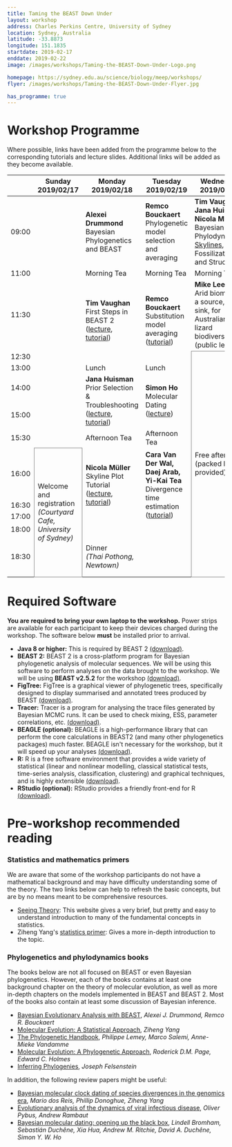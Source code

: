 ```yaml
---
title: Taming the BEAST Down Under
layout: workshop
address: Charles Perkins Centre, University of Sydney
location: Sydney, Australia
latitude: -33.8873
longitude: 151.1835
startdate: 2019-02-17
enddate: 2019-02-22
image: /images/workshops/Taming-the-BEAST-Down-Under-Logo.png

homepage: https://sydney.edu.au/science/biology/meep/workshops/
flyer: /images/workshops/Taming-the-BEAST-Down-Under-Flyer.jpg

has_programme: true
---
```


# Workshop Programme

Where possible, links have been added from the programme below to the corresponding tutorials and lecture slides.
Additional links will be added as they become available.

<table>
<thead>

<tr>
<th></th>
<th> Sunday <br> 2019/02/17 </th>
<th> Monday <br> 2019/02/18</th>
<th> Tuesday <br> 2019/02/19 </th>
<th> Wednesday <br> 2019/02/20 </th>
<th> Thursday <br> 2019/02/21 </th>
<th> Friday <br> 2019/02/22 </th>
</tr>

</thead>

<tbody>

<tr>
<td> 09:00</td>
<td></td>
<td> <b>Alexei Drummond</b> <br> Bayesian Phylogenetics and BEAST </td>
<td> <b>Remco Bouckaert</b> <br> Phylogenetic model selection and averaging </td>
<td> <b>Tim Vaughan, Jana Huisman, Nicola M&uuml;ller</b> <br> Bayesian Phylodynamics: <a href="https://tgvaughan.github.io/TTB_Lectures/Phylodynamics">Skylines</a>, Fossilization and Structure </td>
<td> <b>Mike Lee</b> <br> Bayesian phylogenetics for phenotypic and palaeontological datasets </td>
<td> <b>Sebastián Duchêne</b> <br> Tip-dating and phylodynamics </td>
</tr>

<tr>
<td> 11:00 </td>
<td></td>
<td> Morning Tea </td>
<td> Morning Tea </td>
<td> Morning Tea </td>
<td> Morning Tea </td>
<td> Morning Tea </td>
</tr>


<tr>
<td> 11:30 </td>
<td></td>
<td rowspan="2"> <b>Tim Vaughan</b>
    <br> First Steps in BEAST&nbsp;2<br>
    (<a href="https://tgvaughan.github.io/TTB_Lectures/FirstSteps/">lecture</a>, <a href="https://taming-the-beast.org/tutorials/Introduction-to-BEAST2/">tutorial</a>) </td>
<td rowspan="2"> <b>Remco Bouckaert</b> <br> Substitution model averaging <br>
    (<a href="https://taming-the-beast.org/tutorials/Substitution-model-averaging/">tutorial</a>) </td>
<td> <b>Mike Lee</b> <br> Arid biomes as a source, not sink, for Australian lizard biodiversity
<br> (public lecture) </td>
<td rowspan="2"> <b>Jana Huisman</b> <br> Fossilized birth-death model analyses <br> (<a href="https://taming-the-beast.org/tutorials/FBD-tutorial/">tutorial</a>) </td>
<td rowspan="2"> <b>Nicola Müller</b> <br> Isolation with Migration using Coupled MCMC <br> (<a href="https://taming-the-beast.org/tutorials/AIM-Tutorial">tutorial</a>) </td>
</tr>

<tr>
<td> 12:30 </td>
<td></td>
<td rowspan="10" style="border: solid 1px gray"> Free afternoon<br>(packed lunch provided)</td>
</tr>

<tr>
<td> 13:00 </td>
<td></td>
<td>Lunch</td>
<td>Lunch</td>
<td>Lunch</td>
<td>Lunch</td>
</tr>

<tr>
<td> 14:00 </td>
<td></td>
<td rowspan="2"> <b>Jana Huisman</b> <br> Prior Selection &amp; Troubleshooting <br> (<a href="https://github.com/Taming-the-BEAST/Taming-the-BEAST-2019-Sydney-Lectures/raw/master/Priors_and_trouble.pdf">lecture</a>, <a href="https://taming-the-beast.org/tutorials/Prior-selection/">tutorial</a>)</td>
<td rowspan="2"> <b>Simon Ho </b> <br> Molecular Dating (<a href="https://github.com/Taming-the-BEAST/Taming-the-BEAST-2019-Sydney-Lectures/raw/master/Day2_MolecularDating.pdf">lecture</a>)</td>
<td> <b>David Duchêne</b> <br> Species trees and gene trees</td>
<td rowspan="2"> <b>Tim Vaughan</b> <br> Bacterial genomics </td>
</tr>

<tr>
<td> 15:00 </td>
<td></td>
<td rowspan="3"> <b>Jérémie Sciré, Nicola Müller</b> <br>
    Analyzing structured populations under birth-death and coalescent models <br>
    (<a href="https://taming-the-beast.org/tutorials/Structured-birth-death-model/">tutorial 1</a>, <a href="https://taming-the-beast.org/tutorials/Mascot-Tutorial/">tutorial 2</a>)
</td>
</tr>


<tr>
<td> 15:30 </td>
<td></td>
<td> Afternoon Tea </td>
<td> Afternoon Tea </td>
<td> Afternoon Tea </td>
</tr>

<tr>
<td> 16:00 </td>
<td rowspan="5" style="border: solid 1px gray">
Welcome and registration<br> <i>(Courtyard Cafe,<br>University of Sydney)</i></td>
<td rowspan="3"> <b>Nicola Müller</b> <br> Skyline Plot Tutorial <br>
(<a href="https://slides.com/nicolamueller/skyline-plots/">lecture</a>,
<a href="https://taming-the-beast.org/tutorials/Skyline-plots/">tutorial</a>)</td>
<td rowspan="3"> <b>Cara Van Der Wal,  Daej Arab, Yi-Kai Tea</b> <br> Divergence time estimation <br> (<a href="https://taming-the-beast.org/tutorials/CladeAge-Tutorial/">tutorial</a>)</td>
<td rowspan="5" style="border: solid 1px gray">
Departure</td>
</tr>

<tr>
<td> 16:30 </td>
<td> </td>
</tr>

<tr>
<td> 17:00 </td>
</tr>

<tr>
<td> 18:00 </td>
<td> </td>
<td> </td>
<td rowspan="2">
Buffet dinner cruise<br>
<i>(Sydney Harbour, Depart from King St Wharf)</i></td>
</tr>

<tr>
<td> 18:30 </td>
<td> Dinner<br> <i>(Thai Pothong, Newtown)</i></td>
<td> </td>
</tr>

</tbody>
</table>


# Required Software

**You are required to bring your own laptop to the workshop.** Power strips are available for each participant to keep their devices charged during the workshop. The software below **must** be installed prior to arrival. 

- **Java 8 or higher:** This is required by BEAST 2 [(download)](http://java.com/download).
- **BEAST 2:** BEAST 2 is a cross-platform program for Bayesian phylogenetic analysis of molecular sequences. We will be using this software to perform analyses on the data brought to the workshop. We will be using **BEAST v2.5.2** for the workshop [(download)](http://beast2.org/).
- **FigTree:** FigTree is a graphical viewer of phylogenetic trees, specifically designed to display summarised and annotated trees produced by BEAST [(download)](http://beast.community/figtree).
- **Tracer:** Tracer is a program for analysing the trace files generated by Bayesian MCMC runs. It can be used to check mixing, ESS, parameter correlations, etc. [(download)](http://beast.community/tracer).
- **BEAGLE (optional):** BEAGLE is a high-performance library that can perform the core calculations in BEAST2 (and many other phylogenetics packages) much faster. BEAGLE isn't necessary for the workshop, but it will speed up your analyses [(download)](https://github.com/beagle-dev/beagle-lib).
- **R:** R is a free software environment that provides a wide variety of statistical (linear and nonlinear modelling, classical statistical tests, time-series analysis, classification, clustering) and graphical techniques, and is highly extensible [(download)](https://www.r-project.org/).
- **RStudio (optional):** RStudio provides a friendly front-end for R [(download)](https://www.rstudio.com/).


# Pre-workshop recommended reading


### Statistics and mathematics primers

We are aware that some of the workshop participants do not have a mathematical background and may have difficulty understanding some of the theory. The two links below can help to refresh the basic concepts, but are by no means meant to be comprehensive resources.

- [Seeing Theory](http://students.brown.edu/seeing-theory/index.html): This website gives a very brief, but pretty and easy to understand introduction to many of the fundamental concepts in statistics. 
- Ziheng Yang's [statistics primer](http://abacus.gene.ucl.ac.uk/PPS/PrimerProbabilityStatistics.pdf): Gives a more in-depth introduction to the topic.

### Phylogenetics and phylodynamics books

The books below are not all focused on BEAST or even Bayesian phylogenetics. However, each of the books contains at least one background chapter on the theory of molecular evolution, as well as more in-depth chapters on the models implemented in BEAST and BEAST 2. Most of the books also contain at least some discussion of Bayesian inference.

- [Bayesian Evolutionary Analysis with BEAST](https://www.beast2.org/book/), _Alexei J. Drummond, Remco R. Bouckaert_
- [Molecular Evolution: A Statistical Approach](http://abacus.gene.ucl.ac.uk/MESA/), _Ziheng Yang_
- [The Phylogenetic Handbook](http://www.cambridge.org/catalogue/catalogue.asp?isbn=9780521877107), _Philippe Lemey, Marco Salemi, Anne-Mieke Vandamme_
- [Molecular Evolution: A Phylogenetic Approach](http://eu.wiley.com/WileyCDA/WileyTitle/productCd-0865428891.html), _Roderick D.M. Page, Edward C. Holmes_
- [Inferring Phylogenies](https://www.amazon.co.uk/Inferring-Phylogenies-Joseph-Felsenstein/dp/0878931775), _Joseph Felsenstein_

In addition, the following review papers might be useful:

- [Bayesian molecular clock dating of species divergences in the genomics era](https://www.nature.com/articles/nrg.2015.8), _Mario dos Reis, Phillip Donoghue, Ziheng Yang_
- [Evolutionary analysis of the dynamics of viral infectious disease](https://www.nature.com/articles/nrg2583), _Oliver Pybus, Andrew Rambaut_
- [Bayesian molecular dating: opening up the black box](https://onlinelibrary.wiley.com/doi/abs/10.1111/brv.12390), _Lindell Bromham, Sebastián Duchêne, Xia Hua, Andrew M. Ritchie, David A. Duchêne, Simon Y. W. Ho_
